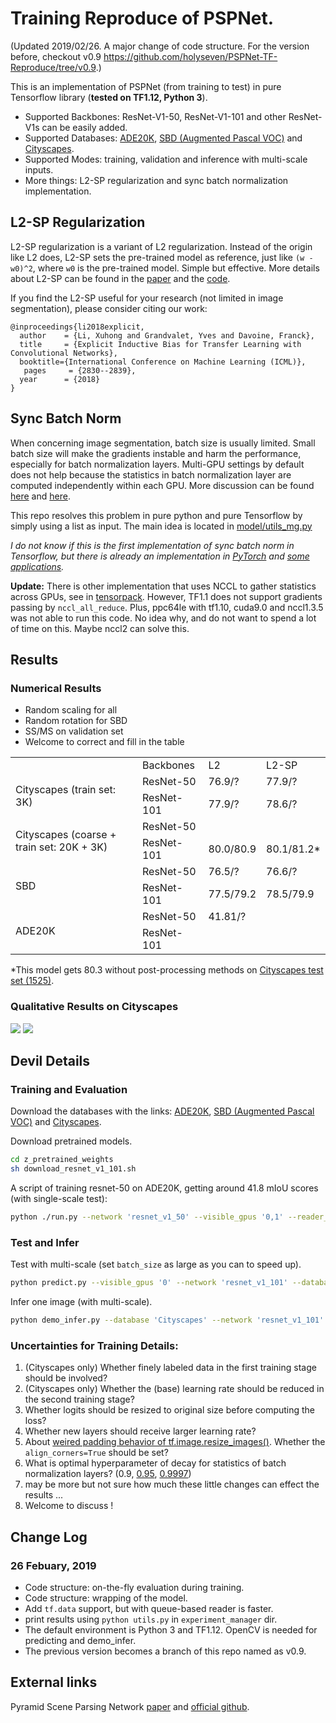# Training Reproduce of PSPNet.

(Updated 2019/02/26. A major change of code structure. For the version before, checkout v0.9 https://github.com/holyseven/PSPNet-TF-Reproduce/tree/v0.9.)

This is an implementation of PSPNet (from training to test) in pure Tensorflow library (**tested on TF1.12, Python 3**).

- Supported Backbones: ResNet-V1-50, ResNet-V1-101 and other ResNet-V1s can be easily added.
- Supported Databases: [ADE20K](http://data.csail.mit.edu/places/ADEchallenge/ADEChallengeData2016.zip), [SBD (Augmented Pascal VOC)](https://github.com/holyseven/PSPNet-TF-Reproduce/issues/12#issuecomment-428876239) and [Cityscapes](https://www.cityscapes-dataset.com/).
- Supported Modes: training, validation and inference with multi-scale inputs.
- More things: L2-SP regularization and sync batch normalization implementation.

## L2-SP Regularization
L2-SP regularization is a variant of L2 regularization. Instead of the origin like L2 does, L2-SP sets the pre-trained model as reference, just like `(w - w0)^2`, where `w0` is the pre-trained model. Simple but effective. More details about L2-SP can be found in the [paper](https://arxiv.org/abs/1802.01483) and the [code](https://github.com/holyseven/TransferLearningClassification).

If you find the L2-SP useful for your research (not limited in image segmentation), please consider citing our work:

```
@inproceedings{li2018explicit,
  author    = {Li, Xuhong and Grandvalet, Yves and Davoine, Franck},
  title     = {Explicit Inductive Bias for Transfer Learning with Convolutional Networks},
  booktitle={International Conference on Machine Learning (ICML)},
   pages     = {2830--2839},
  year      = {2018}
}
```

## Sync Batch Norm
When concerning image segmentation, batch size is usually limited. Small batch size will make the gradients instable and harm the performance, especially for batch normalization layers. Multi-GPU settings by default does not help because the statistics in batch normalization layer are computed independently within each GPU. More discussion can be found [here](https://github.com/tensorflow/tensorflow/issues/7439) and [here](https://github.com/torch/nn/issues/1071).

This repo resolves this problem in pure python and pure Tensorflow by simply using a list as input. The main idea is located in [model/utils_mg.py](https://github.com/holyseven/PSPNet-TF-Reproduce/blob/master/model/utils_mg.py)

_I do not know if this is the first implementation of sync batch norm in Tensorflow, but there is already an implementation in [PyTorch](http://hangzh.com/PyTorch-Encoding/syncbn.html) and [some applications](https://github.com/CSAILVision/semantic-segmentation-pytorch)._

**Update:** There is other implementation that uses NCCL to gather statistics across GPUs, see in [tensorpack](https://github.com/tensorpack/tensorpack/blob/master/tensorpack/models/batch_norm.py#L221). However, TF1.1 does not support gradients passing by `nccl_all_reduce`. Plus, ppc64le with tf1.10, cuda9.0 and nccl1.3.5 was not able to run this code. No idea why, and do not want to spend a lot of time on this. Maybe nccl2 can solve this.

## Results

### Numerical Results

- Random scaling for all
- Random rotation for SBD
- SS/MS on validation set
- Welcome to correct and fill in the table

<table>
   <tr>
      <td></td>
      <td>Backbones</td>
      <td>L2</td>
      <td>L2-SP</td>
   </tr>
   <tr>
      <td rowspan="2">Cityscapes (train set: 3K)</td>
      <td>ResNet-50</td>
      <td>76.9/?</td>
      <td>77.9/?</td>
   </tr>
   <tr>
      <td>ResNet-101</td>
      <td>77.9/?</td>
      <td>78.6/?</td>
   </tr>
   <tr>
      <td rowspan="2">Cityscapes (coarse + train set: 20K + 3K)</td>
      <td>ResNet-50</td>
      <td></td>
      <td></td>
   </tr>
   <tr>
      <td>ResNet-101</td>
      <td>80.0/80.9</td>
      <td>80.1/81.2*</td>
   </tr>
   <tr>
      <td rowspan="2">SBD </td>
      <td>ResNet-50</td>
      <td>76.5/?</td>
      <td>76.6/?</td>
   </tr>
   <tr>
      <td>ResNet-101</td>
      <td>77.5/79.2</td>
      <td>78.5/79.9</td>
   </tr>
   <tr>
      <td rowspan="2">ADE20K</td>
      <td>ResNet-50</td>
      <td>41.81/?</td>
      <td></td>
   </tr>
   <tr>
      <td>ResNet-101</td>
      <td></td>
      <td></td>
   </tr>
</table>

*This model gets 80.3 without post-processing methods on [Cityscapes test set (1525)](https://www.cityscapes-dataset.com/method-details/?submissionID=1148).

### Qualitative Results on Cityscapes

![](https://github.com/holyseven/PSPNet-TF-Reproduce/blob/master/demo_examples/berlin_000000_000019_leftImg8bit.png)    ![](https://github.com/holyseven/PSPNet-TF-Reproduce/blob/master/demo_examples/demo_color.png)

## Devil Details

### Training and Evaluation

Download the databases with the links: [ADE20K](http://data.csail.mit.edu/places/ADEchallenge/ADEChallengeData2016.zip), [SBD (Augmented Pascal VOC)](https://github.com/holyseven/PSPNet-TF-Reproduce/issues/12#issuecomment-428876239) and [Cityscapes](https://www.cityscapes-dataset.com/).

Download pretrained models.
```bash
cd z_pretrained_weights
sh download_resnet_v1_101.sh
```

A script of training resnet-50 on ADE20K, getting around 41.8 mIoU scores (with single-scale test):
```bash
python ./run.py --network 'resnet_v1_50' --visible_gpus '0,1' --reader_method 'queue' --weight_decay_mode 0 --weight_decay_rate 0.0001 --weight_decay_rate2 0.0001 --database 'ADE' --subsets_for_training 'train' --batch_size 8 --train_image_size 480 --snapshot 10000 --train_max_iter 60000 --test_image_size 480 --fine_tune_filename './z_pretrained_weights/resnet_v1_50.ckpt'
```

### Test and Infer

Test with multi-scale (set `batch_size` as large as you can to speed up).
```bash
python predict.py --visible_gpus '0' --network 'resnet_v1_101' --database 'ADE' --weights_ckpt './log/ADE/PSP-resnet_v1_101-gpu_num2-batch_size8-lrn_rate0.01-random_scale1-random_rotate1-480-60000-train-1-0.0001-0.001-0-0-1-1/snapshot/model.ckpt-60000' --test_subset 'val' --test_image_size 480 --batch_size 8 --ms 1 --mirror 1
```

Infer one image (with multi-scale).
```bash
python demo_infer.py --database 'Cityscapes' --network 'resnet_v1_101' --weights_ckpt './log/Cityscapes/old/model.ckpt-50000' --test_image_size 864 --batch_size 4 --ms 1
```

### Uncertainties for Training Details:
1. (Cityscapes only) Whether finely labeled data in the first training stage should be involved?
2. (Cityscapes only) Whether the (base) learning rate should be reduced in the second training stage?
3. Whether logits should be resized to original size before computing the loss?
4. Whether new layers should receive larger learning rate?
5. About [weired padding behavior of tf.image.resize_images()](https://github.com/tensorflow/tensorflow/issues/6720). Whether the `align_corners=True` should be set?
6. What is optimal hyperparameter of decay for statistics of batch normalization layers? (0.9, [0.95](https://github.com/hszhao/PSPNet/blob/master/evaluation/prototxt/pspnet101_VOC2012_473.prototxt#L59), [0.9997](https://github.com/tensorflow/models/blob/master/research/deeplab/model.py#L376))
7. may be more but not sure how much these little changes can effect the results ...
8. Welcome to discuss !

## Change Log

### 26 Febuary, 2019

* Code structure: on-the-fly evaluation during training.
* Code structure: wrapping of the model.
* Add `tf.data` support, but with queue-based reader is faster.
* print results using `python utils.py` in `experiment_manager` dir.
* The default environment is Python 3 and TF1.12. OpenCV is needed for predicting and demo_infer.
* The previous version becomes a branch of this repo named as v0.9.


## External links

 Pyramid Scene Parsing Network [paper](https://arxiv.org/abs/1612.01105) and [official github](https://github.com/hszhao/PSPNet).
